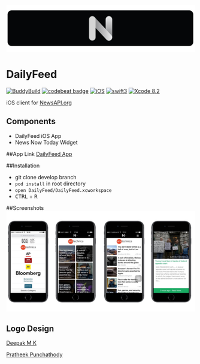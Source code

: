 <img src="/assets/logo.jpg">

# DailyFeed
[![BuddyBuild](https://dashboard.buddybuild.com/api/statusImage?appID=5866404b6eba5b01006b3d99&branch=master&build=latest)](https://dashboard.buddybuild.com/apps/5866404b6eba5b01006b3d99/build/latest?branch=master)
[![codebeat badge](https://codebeat.co/badges/04da4b78-253c-4cec-8ac9-04cfc7d26eb0)](https://codebeat.co/projects/github-com-paulsumit1993-dailyfeed)
[![iOS](https://img.shields.io/badge/platform-iOS-blue.svg?style=flat)](https://developer.apple.com/ios/)
[![swift3](https://img.shields.io/badge/swift3-compatible-brightgreen.svg?style=flat)](https://developer.apple.com/swift)
[![Xcode 8.2](https://img.shields.io/badge/Xcode-8.2-blue.svg?style=flat)](https://developer.apple.com/xcode)

iOS client for [NewsAPI.org](https://newsapi.org/)

## Components
- DailyFeed iOS App
- News Now Today Widget

##App Link
[DailyFeed App](https://applivery.com/dailyfeed)

##Installation
- git clone develop branch
- `pod install` in root directory
- `open DailyFeed/DailyFeed.xcworkspace`
- <kbd>CTRL</kbd> + <kbd>R</kbd>

##Screenshots
<img src="/assets/screenshot.jpg">

## Logo Design

[Deepak M K](https://in.linkedin.com/in/deepak-mk-a5a62518)

[Pratheek Punchathody](https://in.linkedin.com/in/pratheek-punchathody-00452983)
